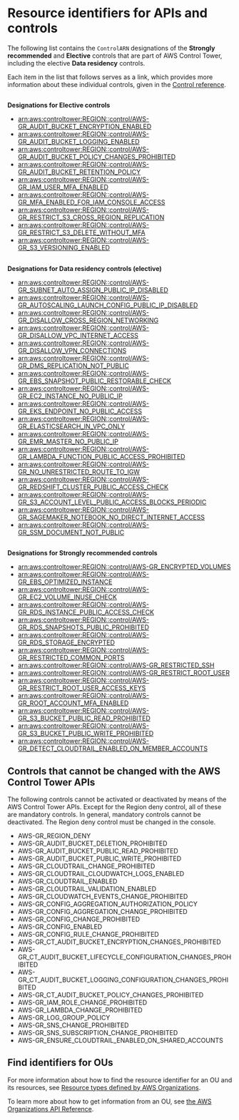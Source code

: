 # Resource identifiers for APIs and controls<a name="control-identifiers"></a>

The following list contains the `ControlARN` designations of the **Strongly recommended** and **Elective** controls that are part of AWS Control Tower, including the elective **Data residency** controls\. 

Each item in the list that follows serves as a link, which provides more information about these individual controls, given in the [Control reference](controls-reference.md)\.

## <a name="control-arns-for-elective-gr"></a>

**Designations for Elective controls**
+ [arn:aws:controltower:REGION::control/AWS\-GR\_AUDIT\_BUCKET\_ENCRYPTION\_ENABLED](https://docs.aws.amazon.com/controltower/latest/userguide/elective-controls.html#log-archive-encryption-enabled)
+ [arn:aws:controltower:REGION::control/AWS\-GR\_AUDIT\_BUCKET\_LOGGING\_ENABLED](https://docs.aws.amazon.com/controltower/latest/userguide/elective-controls.html#log-archive-access-enabled)
+ [arn:aws:controltower:REGION::control/AWS\-GR\_AUDIT\_BUCKET\_POLICY\_CHANGES\_PROHIBITED](https://docs.aws.amazon.com/controltower/latest/userguide/elective-controls.html#log-archive-policy-changes)
+ [arn:aws:controltower:REGION::control/AWS\-GR\_AUDIT\_BUCKET\_RETENTION\_POLICY](https://docs.aws.amazon.com/controltower/latest/userguide/elective-controls.html#log-archive-retention-policy)
+ [arn:aws:controltower:REGION::control/AWS\-GR\_IAM\_USER\_MFA\_ENABLED](https://docs.aws.amazon.com/controltower/latest/userguide/elective-controls.html#disallow-access-mfa) 
+ [arn:aws:controltower:REGION::control/AWS\-GR\_MFA\_ENABLED\_FOR\_IAM\_CONSOLE\_ACCESS](https://docs.aws.amazon.com/controltower/latest/userguide/elective-controls.html#disallow-console-access-mfa)
+ [arn:aws:controltower:REGION::control/AWS\-GR\_RESTRICT\_S3\_CROSS\_REGION\_REPLICATION](https://docs.aws.amazon.com/controltower/latest/userguide/elective-controls.html#disallow-s3-ccr)
+ [arn:aws:controltower:REGION::control/AWS\-GR\_RESTRICT\_S3\_DELETE\_WITHOUT\_MFA](https://docs.aws.amazon.com/controltower/latest/userguide/elective-controls.html#disallow-s3-delete-mfa)
+ [arn:aws:controltower:REGION::control/AWS\-GR\_S3\_VERSIONING\_ENABLED](https://docs.aws.amazon.com/controltower/latest/userguide/elective-controls.html#disallow-s3-no-versioning)

## <a name="control-arns-for-dr-gr"></a>

**Designations for Data residency controls \(elective\)**
+ [arn:aws:controltower:REGION::control/AWS\-GR\_SUBNET\_AUTO\_ASSIGN\_PUBLIC\_IP\_DISABLED](https://docs.aws.amazon.com/controltower/latest/userguide/data-residency-controls.html#subnet-auto-assign-public-ip-disabled) 
+ [arn:aws:controltower:REGION::control/AWS\-GR\_AUTOSCALING\_LAUNCH\_CONFIG\_PUBLIC\_IP\_DISABLED](https://docs.aws.amazon.com/controltower/latest/userguide/data-residency-controls.html#autoscaling-launch-config-public-ip-disabled) 
+ [arn:aws:controltower:REGION::control/AWS\-GR\_DISALLOW\_CROSS\_REGION\_NETWORKING](https://docs.aws.amazon.com/controltower/latest/userguide/data-residency-controls.html#prevent-cross-region-networking)
+ [arn:aws:controltower:REGION::control/AWS\-GR\_DISALLOW\_VPC\_INTERNET\_ACCESS](https://docs.aws.amazon.com/controltower/latest/userguide/data-residency-controls.html#disallow-vpc-internet-access) 
+ [arn:aws:controltower:REGION::control/AWS\-GR\_DISALLOW\_VPN\_CONNECTIONS](https://docs.aws.amazon.com/controltower/latest/userguide/data-residency-controls.html#prevent-vpn-connection) 
+ [arn:aws:controltower:REGION::control/AWS\-GR\_DMS\_REPLICATION\_NOT\_PUBLIC](https://docs.aws.amazon.com/controltower/latest/userguide/data-residency-controls.html#dms-replication-not-public) 
+ [arn:aws:controltower:REGION::control/AWS\-GR\_EBS\_SNAPSHOT\_PUBLIC\_RESTORABLE\_CHECK](https://docs.aws.amazon.com/controltower/latest/userguide/data-residency-controls.html#ebs-snapshot-public-restorable-check) 
+ [arn:aws:controltower:REGION::control/AWS\-GR\_EC2\_INSTANCE\_NO\_PUBLIC\_IP](https://docs.aws.amazon.com/controltower/latest/userguide/data-residency-controls.html#ec2-instance-no-public-ip)
+ [arn:aws:controltower:REGION::control/AWS\-GR\_EKS\_ENDPOINT\_NO\_PUBLIC\_ACCESS](https://docs.aws.amazon.com/controltower/latest/userguide/data-residency-controls.html#eks-endpoint-no-public-access)
+ [arn:aws:controltower:REGION::control/AWS\-GR\_ELASTICSEARCH\_IN\_VPC\_ONLY](https://docs.aws.amazon.com/controltower/latest/userguide/data-residency-controls.html#elasticsearch-in-vpc-only)
+ [arn:aws:controltower:REGION::control/AWS\-GR\_EMR\_MASTER\_NO\_PUBLIC\_IP](https://docs.aws.amazon.com/controltower/latest/userguide/data-residency-controls.html#emr-master-no-public-ip)
+ [arn:aws:controltower:REGION::control/AWS\-GR\_LAMBDA\_FUNCTION\_PUBLIC\_ACCESS\_PROHIBITED](https://docs.aws.amazon.com/controltower/latest/userguide/data-residency-controls.html#lambda-function-public-access-prohibited)
+ [arn:aws:controltower:REGION::control/AWS\-GR\_NO\_UNRESTRICTED\_ROUTE\_TO\_IGW](https://docs.aws.amazon.com/controltower/latest/userguide/data-residency-controls.html#no-unrestricted-route-to-igw)
+ [arn:aws:controltower:REGION::control/AWS\-GR\_REDSHIFT\_CLUSTER\_PUBLIC\_ACCESS\_CHECK](https://docs.aws.amazon.com/controltower/latest/userguide/data-residency-controls.html#redshift-cluster-public-access-check)
+ [arn:aws:controltower:REGION::control/AWS\-GR\_S3\_ACCOUNT\_LEVEL\_PUBLIC\_ACCESS\_BLOCKS\_PERIODIC](https://docs.aws.amazon.com/controltower/latest/userguide/data-residency-controls.html#s3-account-level-public-access-blocks-periodic)
+ [arn:aws:controltower:REGION::control/AWS\-GR\_SAGEMAKER\_NOTEBOOK\_NO\_DIRECT\_INTERNET\_ACCESS](https://docs.aws.amazon.com/controltower/latest/userguide/data-residency-controls.html#sagemaker-notebook-no-direct-internet-access)
+ [arn:aws:controltower:REGION::control/AWS\-GR\_SSM\_DOCUMENT\_NOT\_PUBLIC](https://docs.aws.amazon.com/controltower/latest/userguide/data-residency-controls.html#ssm-document-not-public)

## <a name="control-arns-for-sr-gr"></a>

**Designations for Strongly recommended controls**
+ [arn:aws:controltower:REGION::control/AWS\-GR\_ENCRYPTED\_VOLUMES](https://docs.aws.amazon.com/controltower/latest/userguide/strongly-recommended-controls.html#ebs-enable-encryption)
+ [arn:aws:controltower:REGION::control/AWS\-GR\_EBS\_OPTIMIZED\_INSTANCE](https://docs.aws.amazon.com/controltower/latest/userguide/strongly-recommended-controls.html#disallow-not-ebs-optimized)
+ [arn:aws:controltower:REGION::control/AWS\-GR\_EC2\_VOLUME\_INUSE\_CHECK](https://docs.aws.amazon.com/controltower/latest/userguide/strongly-recommended-controls.html#disallow-unattached-ebs)
+ [arn:aws:controltower:REGION::control/AWS\-GR\_RDS\_INSTANCE\_PUBLIC\_ACCESS\_CHECK](https://docs.aws.amazon.com/controltower/latest/userguide/strongly-recommended-controls.html#disallow-rds-public-access)
+ [arn:aws:controltower:REGION::control/AWS\-GR\_RDS\_SNAPSHOTS\_PUBLIC\_PROHIBITED](https://docs.aws.amazon.com/controltower/latest/userguide/strongly-recommended-controls.html#disallow-rds-snapshot-public-access)
+ [arn:aws:controltower:REGION::control/AWS\-GR\_RDS\_STORAGE\_ENCRYPTED](https://docs.aws.amazon.com/controltower/latest/userguide/strongly-recommended-controls.html#disallow-rds-storage-unencrypted)
+ [arn:aws:controltower:REGION::control/AWS\-GR\_RESTRICTED\_COMMON\_PORTS](https://docs.aws.amazon.com/controltower/latest/userguide/strongly-recommended-controls.html#rdp-disallow-internet )
+ [arn:aws:controltower:REGION::control/AWS\-GR\_RESTRICTED\_SSH](https://docs.aws.amazon.com/controltower/latest/userguide/strongly-recommended-controls.html#ssh-disallow-internet)
+ [arn:aws:controltower:REGION::control/AWS\-GR\_RESTRICT\_ROOT\_USER](https://docs.aws.amazon.com/controltower/latest/userguide/strongly-recommended-controls.html#disallow-root-auser-actions)
+ [arn:aws:controltower:REGION::control/AWS\-GR\_RESTRICT\_ROOT\_USER\_ACCESS\_KEYS](https://docs.aws.amazon.com/controltower/latest/userguide/strongly-recommended-controls.html#disallow-root-access-keys)
+ [arn:aws:controltower:REGION::control/AWS\-GR\_ROOT\_ACCOUNT\_MFA\_ENABLED](https://docs.aws.amazon.com/controltower/latest/userguide/strongly-recommended-controls.html#enable-root-mfa)
+ [arn:aws:controltower:REGION::control/AWS\-GR\_S3\_BUCKET\_PUBLIC\_READ\_PROHIBITED](https://docs.aws.amazon.com/controltower/latest/userguide/strongly-recommended-controls.html#s3-disallow-public-read)
+ [arn:aws:controltower:REGION::control/AWS\-GR\_S3\_BUCKET\_PUBLIC\_WRITE\_PROHIBITED](https://docs.aws.amazon.com/controltower/latest/userguide/strongly-recommended-controls.html#s3-disallow-public-write)
+ [arn:aws:controltower:REGION::control/AWS\-GR\_DETECT\_CLOUDTRAIL\_ENABLED\_ON\_MEMBER\_ACCOUNTS](https://docs.aws.amazon.com/controltower/latest/userguide/strongly-recommended-controls.html#ensure-cloudtrail-enabled-recommended)


## Controls that cannot be changed with the AWS Control Tower APIs<a name="cannot-change-with-gr-api"></a>

The following controls cannot be activated or deactivated by means of the AWS Control Tower APIs\. Except for the Region deny control, all of these are mandatory controls\. In general, mandatory controls cannot be deactivated\. The Region deny control must be changed in the console\.
+ AWS\-GR\_REGION\_DENY
+ AWS\-GR\_AUDIT\_BUCKET\_DELETION\_PROHIBITED
+ AWS\-GR\_AUDIT\_BUCKET\_PUBLIC\_READ\_PROHIBITED
+ AWS\-GR\_AUDIT\_BUCKET\_PUBLIC\_WRITE\_PROHIBITED
+ AWS\-GR\_CLOUDTRAIL\_CHANGE\_PROHIBITED
+ AWS\-GR\_CLOUDTRAIL\_CLOUDWATCH\_LOGS\_ENABLED
+ AWS\-GR\_CLOUDTRAIL\_ENABLED
+ AWS\-GR\_CLOUDTRAIL\_VALIDATION\_ENABLED
+ AWS\-GR\_CLOUDWATCH\_EVENTS\_CHANGE\_PROHIBITED
+ AWS\-GR\_CONFIG\_AGGREGATION\_AUTHORIZATION\_POLICY
+ AWS\-GR\_CONFIG\_AGGREGATION\_CHANGE\_PROHIBITED
+ AWS\-GR\_CONFIG\_CHANGE\_PROHIBITED
+ AWS\-GR\_CONFIG\_ENABLED
+ AWS\-GR\_CONFIG\_RULE\_CHANGE\_PROHIBITED
+ AWS\-GR\_CT\_AUDIT\_BUCKET\_ENCRYPTION\_CHANGES\_PROHIBITED
+ AWS\-GR\_CT\_AUDIT\_BUCKET\_LIFECYCLE\_CONFIGURATION\_CHANGES\_PROHIBITED
+ AWS\-GR\_CT\_AUDIT\_BUCKET\_LOGGING\_CONFIGURATION\_CHANGES\_PROHIBITED
+ AWS\-GR\_CT\_AUDIT\_BUCKET\_POLICY\_CHANGES\_PROHIBITED
+ AWS\-GR\_IAM\_ROLE\_CHANGE\_PROHIBITED
+ AWS\-GR\_LAMBDA\_CHANGE\_PROHIBITED
+ AWS\-GR\_LOG\_GROUP\_POLICY
+ AWS\-GR\_SNS\_CHANGE\_PROHIBITED
+ AWS\-GR\_SNS\_SUBSCRIPTION\_CHANGE\_PROHIBITED
+ AWS\-GR\_ENSURE\_CLOUDTRAIL\_ENABLED\_ON\_SHARED\_ACCOUNTS

## Find identifiers for OUs<a name="identifiers-for-ous"></a>

For more information about how to find the resource identifier for an OU and its resources, see [Resource types defined by AWS Organizations](https://docs.aws.amazon.com/service-authorization/latest/reference/list_awsorganizations.html#awsorganizations-resources-for-iam-policies)\.

To learn more about how to get information from an OU, see [the AWS Organizations API Reference](https://docs.aws.amazon.com/organizations/latest/APIReference/API_DescribeOrganizationalUnit.html)\.

